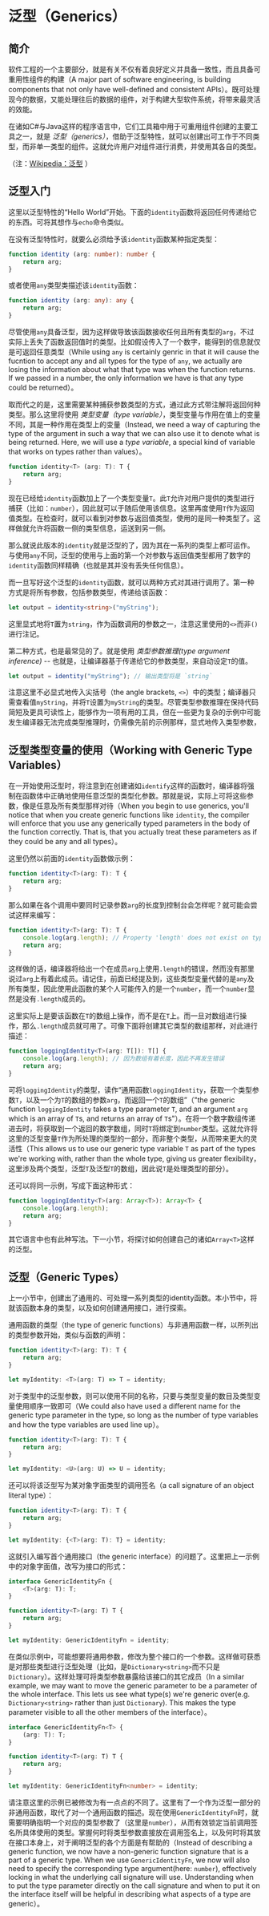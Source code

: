 # 泛型（Generics）

## 简介

软件工程的一个主要部分，就是有关不仅有着良好定义并具备一致性，而且具备可重用性组件的构建（A major part of software engineering, is building components that not only have well-defined and consistent APIs）。既可处理现今的数据，又能处理往后的数据的组件，对于构建大型软件系统，将带来最灵活的效能。

在诸如C#与Java这样的程序语言中，它们工具箱中用于可重用组件创建的主要工具之一，就是 *泛型（generics）*，借助于泛型特性，就可以创建出可工作于不同类型，而非单一类型的组件。这就允许用户对组件进行消费，并使用其各自的类型。

（注：[Wikipedia：泛型](https://en.wikipedia.org/wiki/Generic_programming) ）

## 泛型入门

这里以泛型特性的“Hello World”开始。下面的`identity`函数将返回任何传递给它的东西。可将其想作与`echo`命令类似。

在没有泛型特性时，就要么必须给予该`identity`函数某种指定类型：

```typescript
function identity (arg: number): number {
    return arg;
}
```

或者使用`any`类型类描述该`identity`函数：

```typescript
function identity (arg: any): any {
    return arg;
}
```

尽管使用`any`具备泛型，因为这样做导致该函数接收任何且所有类型的`arg`，不过实际上丢失了函数返回值时的类型。比如假设传入了一个数字，能得到的信息就仅是可返回任意类型（While using `any` is certainly genric in that it will cause the fucntion to accept any and all types for the type of `any`, we actually are losing the information about what that type was when the function returns. If we passed in a number, the only information we have is that any type could be returned）。

取而代之的是，这里需要某种捕获参数类型的方式，通过此方式带注解将返回何种类型。那么这里将使用 *类型变量（type variable）*，类型变量与作用在值上的变量不同，其是一种作用在类型上的变量（Instead, we need a way of capturing the type of the argument in such a way that we can also use it to denote what is being returned. Here, we will use a *type variable*, a special kind of variable that works on types rather than values）。

```typescript
function identity<T> (arg: T): T {
    return arg;
}
```

现在已经给`identity`函数加上了一个类型变量`T`。此`T`允许对用户提供的类型进行捕获（比如：`number`），因此就可以于随后使用该信息。这里再度使用`T`作为返回值类型。在检查时，就可以看到对参数与返回值类型，使用的是同一种类型了。这样做就允许将函数一侧的类型信息，运送到另一侧。

那么就说此版本的`identity`就是泛型的了，因为其在一系列的类型上都可运作。与使用`any`不同，泛型的使用与上面的第一个对参数与返回值类型都用了数字的`identity`函数同样精确（也就是其并没有丢失任何信息）。

而一旦写好这个泛型的`identity`函数，就可以两种方式对其进行调用了。第一种方式是将所有参数，包括参数类型，传递给该函数：

```typescript
let output = identity<string>("myString");
```

这里显式地将`T`置为`string`，作为函数调用的参数之一，注意这里使用的`<>`而非`()`进行注记。

第二种方式，也是最常见的了。就是使用 *类型参数推理(type argument inference)* -- 也就是，让编译器基于传递给它的参数类型，来自动设定`T`的值。

```typescript
let output = identity("myString"); // 输出类型将是 `string`
```

注意这里不必显式地传入尖括号（the angle brackets, `<>`）中的类型；编译器只需查看值`myString`，并将`T`设置为`myString`的类型。尽管类型参数推理在保持代码简短及更具可读性上，能够作为一项有用的工具，但在一些更为复杂的示例中可能发生编译器无法完成类型推理时，仍需像先前的示例那样，显式地传入类型参数，

## 泛型类型变量的使用（Working with Generic Type Variables）

在一开始使用泛型时，将注意到在创建诸如`identify`这样的函数时，编译器将强制在函数体中正确地使用任意泛型的类型化参数。那就是说，实际上可将这些参数，像是任意及所有类型那样对待（When you begin to use generics, you'll notice that when you create generic functions like `identity`, the compiler will enforce that you use any generically typed parameters in the body of the function correctly. That is, that you actually treat these parameters as if they could be any and all types）。

这里仍然以前面的`identity`函数做示例：

```typescript
function identity<T>(arg: T): T {
    return arg;
}
```

那么如果在各个调用中要同时记录参数`arg`的长度到控制台会怎样呢？就可能会尝试这样来编写：

```typescript
function identity<T>(arg: T): T {
    console.log(arg.length); // Property 'length' does not exist on type 'T'. (2339)
    return arg;
}
```

这样做的话，编译器将给出一个在成员`arg`上使用`.length`的错误，然而没有那里说过`arg`上有着此成员。请记住，前面已经提及到，这些类型变量代替的是`any`及所有类型，因此使用此函数的某个人可能传入的是一个`number`，而一个`number`显然是没有`.length`成员的。

这里实际上是要该函数在`T`的数组上操作，而不是在`T`上。而一旦对数组进行操作，那么`.length`成员就可用了。可像下面将创建其它类型的数组那样，对此进行描述：

```typescript
function loggingIdentity<T>(arg: T[]): T[] {
    console.log(arg.length); // 因为数组有着长度，因此不再发生错误
    return arg;
}
```

可将`loggingIdentity`的类型，读作“通用函数`loggingIdentity`，获取一个类型参数`T`，以及一个为`T`的数组的参数`arg`，而返回一个`T`的数组”（"the generic function `loggingIdentity` takes a type parameter `T`, and an argument `arg` which is an array of `T`s, and returns an array of `T`s"）。在将一个数字数组传递进去时，将获取到一个返回的数字数组，同时`T`将绑定到`number`类型。这就允许将这里的泛型变量`T`作为所处理的类型的一部分，而非整个类型，从而带来更大的灵活性（This allows us to use our generic type variable `T` as part of the types we're working with, rather than the whole type, giving us greater flexibility，这里涉及两个类型，泛型`T`及泛型`T`的数组，因此说`T`是处理类型的部分）。

还可以将同一示例，写成下面这种形式：

```typescript
function loggingIdentity<T>(arg: Array<T>): Array<T> {
    console.log(arg.length);
    return arg;
}
```

其它语言中也有此种写法。下一小节，将探讨如何创建自己的诸如`Array<T>`这样的泛型。


## 泛型（Generic Types）

上一小节中，创建出了通用的、可处理一系列类型的identity函数。本小节中，将就该函数本身的类型，以及如何创建通用接口，进行探索。

通用函数的类型（the type of generic functions）与非通用函数一样，以所列出的类型参数开始，类似与函数的声明：

```typescript
function identity<T>(arg: T): T {
    return arg;
}

let myIdentity: <T>(arg: T) => T = identity;
```

对于类型中的泛型参数，则可以使用不同的名称，只要与类型变量的数目及类型变量使用顺序一致即可（We could also have used a different name for the generic type parameter in the type, so long as the number of type variables and how the type variables are used line up）。

```typescript
function identity<T>(arg: T): T {
    return arg;
}

let myIdentity: <U>(arg: U) => U = identity;
```

还可以将该泛型写为某对象字面类型的调用签名（a call signature of an object literal type）：

```typescript
function identity<T>(arg: T): T {
    return arg;
}

let myIdentity: {<T>(arg: T): T} = identity;
```

这就引入编写首个通用接口（the generic interface）的问题了。这里把上一示例中的对象字面值，改写为接口的形式：

```typescript
interface GenericIdentityFn {
    <T>(arg: T): T;
}

function identity<T>(arg: T) T {
    return arg;
}

let myIdentity: GenericIdentityFn = identity;
```

在类似示例中，可能想要将通用参数，修改为整个接口的一个参数。这样做可获悉是对那些类型进行泛型处理（比如，是`Dictionary<string>`而不只是`Dictionary`）。这样处理可将类型参数暴露给该接口的其它成员（In a similar example, we may want to move the generic parameter to be a parameter of the whole interface. This lets us see what type(s) we're generic over(e.g. `Dictionary<string>` rather than just `Dictionary`). This makes the type parameter visible to all the other members of the interface）。

```typescript
interface GenericIdentityFn<T> {
    (arg: T): T;
}

function identity<T>(arg: T) T {
    return arg;
}

let myIdentity: GenericIdentityFn<number> = identity;
```

请注意这里的示例已被修改为有一点点的不同了。这里有了一个作为泛型一部分的非通用函数，取代了对一个通用函数的描述。现在使用`GenericIdentityFn`时，就需要明确指明一个对应的类型参数了（这里是`number`），从而有效锁定当前调用签名所具体使用的类型。掌握何时将类型参数直接放在调用签名上，以及何时将其放在接口本身上，对于阐明泛型的各个方面是有帮助的（Instead of describing a generic function, we now have a non-generic function signature that is a part of a generic type. When we use `GenericIdentityFn`, we now will also need to specify the corresponding type argument(here: `number`), effectively locking in what the underlying call signature will use. Understanding when to put the type parameter directly on the call signature and when to put it on the interface itself will be helpful in describing what aspects of a type are generic）。


